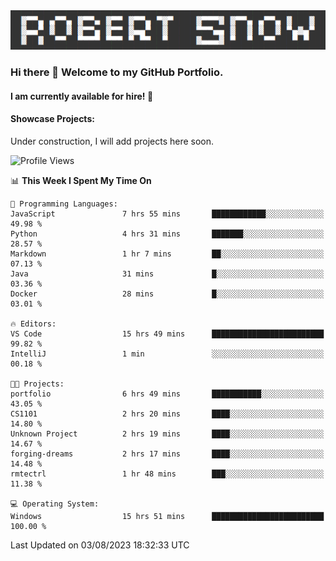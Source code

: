 <img alt="myname" src="assets/name.png" />

### Hi there 👋 Welcome to my GitHub Portfolio.
#### I am currently available for hire!  :briefcase:

#### Showcase Projects:

Under construction, I will add projects here soon.

<!--START_SECTION:waka-->
![Profile Views](http://img.shields.io/badge/Profile%20Views-62-blue)

📊 **This Week I Spent My Time On** 

```text
💬 Programming Languages: 
JavaScript               7 hrs 55 mins       ████████████░░░░░░░░░░░░░   49.98 % 
Python                   4 hrs 31 mins       ███████░░░░░░░░░░░░░░░░░░   28.57 % 
Markdown                 1 hr 7 mins         ██░░░░░░░░░░░░░░░░░░░░░░░   07.13 % 
Java                     31 mins             █░░░░░░░░░░░░░░░░░░░░░░░░   03.36 % 
Docker                   28 mins             █░░░░░░░░░░░░░░░░░░░░░░░░   03.01 % 

🔥 Editors: 
VS Code                  15 hrs 49 mins      █████████████████████████   99.82 % 
IntelliJ                 1 min               ░░░░░░░░░░░░░░░░░░░░░░░░░   00.18 % 

🐱‍💻 Projects: 
portfolio                6 hrs 49 mins       ███████████░░░░░░░░░░░░░░   43.05 % 
CS1101                   2 hrs 20 mins       ████░░░░░░░░░░░░░░░░░░░░░   14.80 % 
Unknown Project          2 hrs 19 mins       ████░░░░░░░░░░░░░░░░░░░░░   14.67 % 
forging-dreams           2 hrs 17 mins       ████░░░░░░░░░░░░░░░░░░░░░   14.48 % 
rmtectrl                 1 hr 48 mins        ███░░░░░░░░░░░░░░░░░░░░░░   11.38 % 

💻 Operating System: 
Windows                  15 hrs 51 mins      █████████████████████████   100.00 % 
```


 Last Updated on 03/08/2023 18:32:33 UTC
<!--END_SECTION:waka-->

<!--
**robjsnow/robjsnow** is a ✨ _special_ ✨ repository because its `README.md` (this file) appears on your GitHub profile.

Here are some ideas to get you started:

- 🔭 I’m currently working on ...
- 🌱 I’m currently learning ...
- 👯 I’m looking to collaborate on ...
- 🤔 I’m looking for help with ...
- 💬 Ask me about ...
- 📫 How to reach me: ...
- 😄 Pronouns: ...
- ⚡ Fun fact: ...
-->
